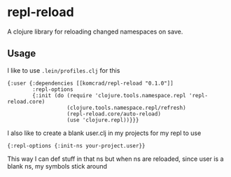 # repl-reload

A clojure library for reloading changed namespaces on save.

## Usage

I like to use `.lein/profiles.clj` for this  

```
{:user {:dependencies [[komcrad/repl-reload "0.1.0"]]
        :repl-options
        {:init (do (require 'clojure.tools.namespace.repl 'repl-reload.core)
                   (clojure.tools.namespace.repl/refresh)
                   (repl-reload.core/auto-reload)
                   (use 'clojure.repl))}}}
```

I also like to create a blank user.clj in my projects for my repl to use

```
{:repl-options {:init-ns your-project.user}}
```

This way I can def stuff in that ns but when ns are reloaded, since user is a blank ns, my symbols stick around
